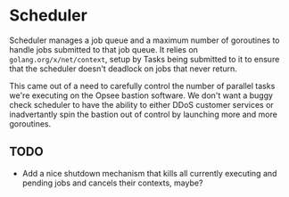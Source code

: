 # Scheduler

Scheduler manages a job queue and a maximum number of goroutines to handle jobs
submitted to that job queue. It relies on `golang.org/x/net/context`, setup by
Tasks being submitted to it to ensure that the scheduler doesn't deadlock on
jobs that never return.

This came out of a need to carefully control the number of parallel tasks we're
executing on the Opsee bastion software. We don't want a buggy check scheduler
to have the ability to either DDoS customer services or inadvertantly spin the
bastion out of control by launching more and more goroutines.

## TODO

* Add a nice shutdown mechanism that kills all currently executing and pending
  jobs and cancels their contexts, maybe?
